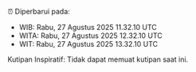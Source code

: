⏰ Diperbarui pada:
- WIB: Rabu, 27 Agustus 2025 11.32.10 UTC
- WITA: Rabu, 27 Agustus 2025 12.32.10 UTC
- WIT: Rabu, 27 Agustus 2025 13.32.10 UTC

Kutipan Inspiratif:
Tidak dapat memuat kutipan saat ini.

